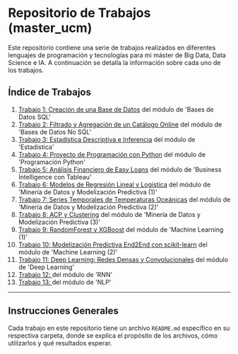 # Repositorio de Trabajos (master_ucm)

Este repositorio contiene una serie de trabajos realizados en diferentes lenguajes de programación y tecnologías para mi máster de Big Data, Data Science e IA. A continuación se detalla la información sobre cada uno de los trabajos.

## Índice de Trabajos

1. [Trabajo 1: Creación de una Base de Datos](trabajos/1/README.md) del módulo de 'Bases de Datos SQL'
2. [Trabajo 2: Filtrado y Agregación de un Catálogo Online](trabajos/2/README.md) del módulo de 'Bases de Datos No SQL'
3. [Trabajo 3: Estadística Descriptiva e Inferencia](trabajos/3/README.md) del módulo de 'Estadística'
4. [Trabajo 4: Proyecto de Programación con Python](trabajos/4/README.md) del módulo de 'Programación Python'
5. [Trabajo 5: Análisis Financiero de Easy Loans](trabajos/5/README.md) del módulo de 'Business Intelligence con Tableau'
6. [Trabajo 6: Modelos de Regresión Lineal y Logística](trabajos/6/README.md) del módulo de 'Minería de Datos y Modelización Predictiva (1)'
7. [Trabajo 7: Series Temporales de Temperaturas Oceánicas](trabajos/7/README.md) del módulo de 'Minería de Datos y Modelización Predictiva (2)'
8. [Trabajo 8: ACP y Clustering](trabajos/8/README.md) del módulo de 'Minería de Datos y Modelización Predictiva (3)'
9. [Trabajo 9: RandomForest y XGBoost](trabajos/9/README.md) del módulo de 'Machine Learning (1)'
10. [Trabajo 10: Modelización Predictiva End2End con scikit-learn](trabajos/10/README.md) del módulo de 'Machine Learning (2)'
11. [Trabajo 11: Deep Learning: Redes Densas y Convolucionales](trabajos/11/README.md) del módulo de 'Deep Learning'
12. [Trabajo 12: ](trabajos/12/README.md) del módulo de 'RNN'
13. [Trabajo 13: ](trabajos/13/README.md) del módulo de 'NLP'
---

## Instrucciones Generales

Cada trabajo en este repositorio tiene un archivo `README.md` específico en su respectiva carpeta, donde se explica el propósito de los archivos, cómo utilizarlos y qué resultados esperar.